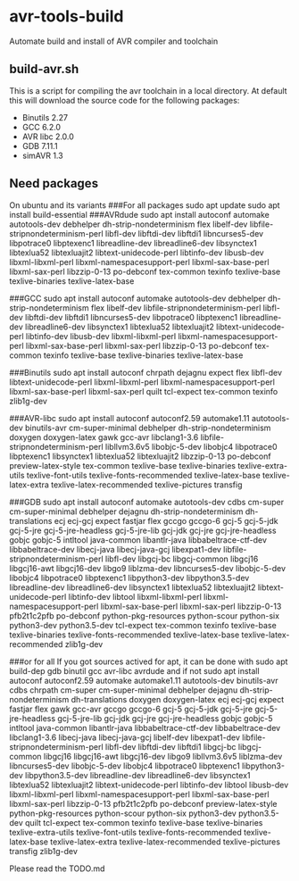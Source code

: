 # avr-tools-build
Automate build and install of AVR compiler and toolchain

## build-avr.sh
This is a script for compiling the avr toolchain in a local directory.
At default this will download the source code for the following packages:
- Binutils	2.27
- GCC		6.2.0
- AVR libc	2.0.0
- GDB		7.11.1
- simAVR	1.3

## Need packages
On ubuntu and its variants
###For all packages
sudo apt update
sudo apt install build-essential
###AVRdude
sudo apt install autoconf automake autotools-dev debhelper dh-strip-nondeterminism flex libelf-dev libfile-stripnondeterminism-perl libfl-dev libftdi-dev libftdi1 libncurses5-dev libpotrace0 libptexenc1 libreadline-dev libreadline6-dev libsynctex1 libtexlua52 libtexluajit2 libtext-unidecode-perl libtinfo-dev libusb-dev libxml-libxml-perl libxml-namespacesupport-perl libxml-sax-base-perl libxml-sax-perl libzzip-0-13 po-debconf tex-common texinfo texlive-base texlive-binaries texlive-latex-base

###GCC
sudo apt install autoconf automake autotools-dev debhelper dh-strip-nondeterminism flex libelf-dev libfile-stripnondeterminism-perl libfl-dev libftdi-dev libftdi1 libncurses5-dev libpotrace0 libptexenc1 libreadline-dev libreadline6-dev libsynctex1 libtexlua52 libtexluajit2 libtext-unidecode-perl libtinfo-dev libusb-dev libxml-libxml-perl libxml-namespacesupport-perl libxml-sax-base-perl libxml-sax-perl libzzip-0-13 po-debconf tex-common texinfo texlive-base texlive-binaries texlive-latex-base

###Binutils
sudo apt install autoconf chrpath dejagnu expect flex libfl-dev libtext-unidecode-perl libxml-libxml-perl libxml-namespacesupport-perl libxml-sax-base-perl libxml-sax-perl quilt tcl-expect tex-common texinfo zlib1g-dev

###AVR-libc
sudo apt install autoconf autoconf2.59 automake1.11 autotools-dev binutils-avr cm-super-minimal debhelper dh-strip-nondeterminism doxygen doxygen-latex gawk gcc-avr libclang1-3.6 libfile-stripnondeterminism-perl libllvm3.6v5 libobjc-5-dev libobjc4 libpotrace0 libptexenc1 libsynctex1 libtexlua52 libtexluajit2 libzzip-0-13 po-debconf preview-latex-style tex-common texlive-base texlive-binaries texlive-extra-utils texlive-font-utils texlive-fonts-recommended texlive-latex-base texlive-latex-extra texlive-latex-recommended texlive-pictures transfig

###GDB
sudo apt install autoconf automake autotools-dev cdbs cm-super cm-super-minimal debhelper dejagnu dh-strip-nondeterminism dh-translations ecj ecj-gcj expect fastjar flex gccgo gccgo-6 gcj-5 gcj-5-jdk gcj-5-jre gcj-5-jre-headless gcj-5-jre-lib gcj-jdk gcj-jre gcj-jre-headless gobjc gobjc-5 intltool java-common libantlr-java libbabeltrace-ctf-dev libbabeltrace-dev libecj-java libecj-java-gcj libexpat1-dev libfile-stripnondeterminism-perl libfl-dev libgcj-bc libgcj-common libgcj16 libgcj16-awt libgcj16-dev libgo9 liblzma-dev libncurses5-dev libobjc-5-dev libobjc4 libpotrace0 libptexenc1 libpython3-dev libpython3.5-dev libreadline-dev libreadline6-dev libsynctex1 libtexlua52 libtexluajit2 libtext-unidecode-perl libtinfo-dev libtool libxml-libxml-perl libxml-namespacesupport-perl libxml-sax-base-perl libxml-sax-perl libzzip-0-13 pfb2t1c2pfb po-debconf python-pkg-resources python-scour python-six python3-dev python3.5-dev tcl-expect tex-common texinfo texlive-base texlive-binaries texlive-fonts-recommended texlive-latex-base texlive-latex-recommended zlib1g-dev

###or for all
If you got sources actived for apt, it can be done with
sudo apt build-dep gdb binutil gcc avr-libc avrdude
and if not
sudo apt install autoconf autoconf2.59 automake automake1.11 autotools-dev binutils-avr cdbs chrpath cm-super cm-super-minimal debhelper dejagnu dh-strip-nondeterminism dh-translations doxygen doxygen-latex ecj ecj-gcj expect fastjar flex gawk gcc-avr gccgo gccgo-6 gcj-5 gcj-5-jdk gcj-5-jre gcj-5-jre-headless gcj-5-jre-lib gcj-jdk gcj-jre gcj-jre-headless gobjc gobjc-5 intltool java-common libantlr-java libbabeltrace-ctf-dev libbabeltrace-dev libclang1-3.6 libecj-java libecj-java-gcj libelf-dev libexpat1-dev libfile-stripnondeterminism-perl libfl-dev libftdi-dev libftdi1 libgcj-bc libgcj-common libgcj16 libgcj16-awt libgcj16-dev libgo9 libllvm3.6v5 liblzma-dev libncurses5-dev libobjc-5-dev libobjc4 libpotrace0 libptexenc1 libpython3-dev libpython3.5-dev libreadline-dev libreadline6-dev libsynctex1 libtexlua52 libtexluajit2 libtext-unidecode-perl libtinfo-dev libtool libusb-dev libxml-libxml-perl libxml-namespacesupport-perl libxml-sax-base-perl libxml-sax-perl libzzip-0-13 pfb2t1c2pfb po-debconf preview-latex-style python-pkg-resources python-scour python-six python3-dev python3.5-dev quilt tcl-expect tex-common texinfo texlive-base texlive-binaries texlive-extra-utils texlive-font-utils texlive-fonts-recommended texlive-latex-base texlive-latex-extra texlive-latex-recommended texlive-pictures transfig zlib1g-dev

Please read the TODO.md
